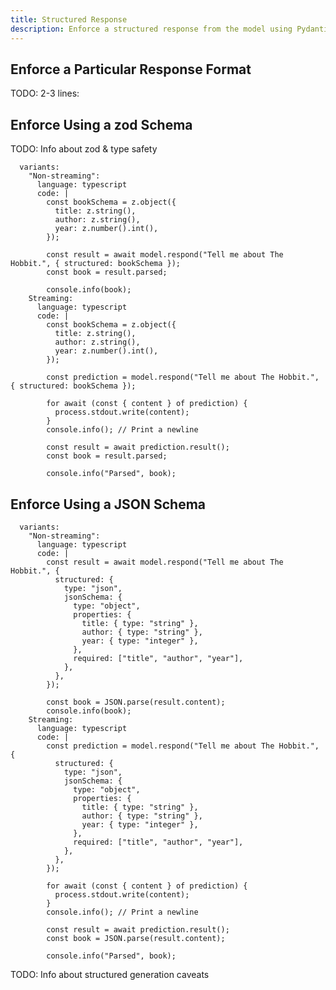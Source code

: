 ```yaml
---
title: Structured Response
description: Enforce a structured response from the model using Pydantic (Python), Zod (TypeScript), or JSON Schema
---
```


## Enforce a Particular Response Format

TODO: 2-3 lines:

## Enforce Using a zod Schema

TODO: Info about zod & type safety

```lms_code_snippet
  variants:
    "Non-streaming":
      language: typescript
      code: |
        const bookSchema = z.object({
          title: z.string(),
          author: z.string(),
          year: z.number().int(),
        });

        const result = await model.respond("Tell me about The Hobbit.", { structured: bookSchema });
        const book = result.parsed;

        console.info(book);
    Streaming:
      language: typescript
      code: |
        const bookSchema = z.object({
          title: z.string(),
          author: z.string(),
          year: z.number().int(),
        });

        const prediction = model.respond("Tell me about The Hobbit.", { structured: bookSchema });

        for await (const { content } of prediction) {
          process.stdout.write(content);
        }
        console.info(); // Print a newline

        const result = await prediction.result();
        const book = result.parsed;

        console.info("Parsed", book);
```

## Enforce Using a JSON Schema

```lms_code_snippet
  variants:
    "Non-streaming":
      language: typescript
      code: |
        const result = await model.respond("Tell me about The Hobbit.", {
          structured: {
            type: "json",
            jsonSchema: {
              type: "object",
              properties: {
                title: { type: "string" },
                author: { type: "string" },
                year: { type: "integer" },
              },
              required: ["title", "author", "year"],
            },
          },
        });

        const book = JSON.parse(result.content);
        console.info(book);
    Streaming:
      language: typescript
      code: |
        const prediction = model.respond("Tell me about The Hobbit.", {
          structured: {
            type: "json",
            jsonSchema: {
              type: "object",
              properties: {
                title: { type: "string" },
                author: { type: "string" },
                year: { type: "integer" },
              },
              required: ["title", "author", "year"],
            },
          },
        });

        for await (const { content } of prediction) {
          process.stdout.write(content);
        }
        console.info(); // Print a newline

        const result = await prediction.result();
        const book = JSON.parse(result.content);

        console.info("Parsed", book);
```

TODO: Info about structured generation caveats

<!-- ## Overview

Once you have [downloaded and loaded](/docs/basics/index) a large language model,
you can use it to respond to input through the API. This article covers getting JSON structured output, but you can also
[request text completions](/docs/api/sdk/completion),
[request chat responses](/docs/api/sdk/chat-completion), and
[use a vision-language model to chat about images](/docs/api/sdk/image-input).

### Usage

Certain models are trained to output valid JSON data that conforms to
a user-provided schema, which can be used programmatically in applications
that need structured data. This structured data format is supported by both
[`complete`](/docs/api/sdk/completion) and [`respond`](/docs/api/sdk/chat-completion)
methods, and relies on Pydantic in Python and Zod in TypeScript.

```lms_code_snippet
  variants:
    TypeScript:
      language: typescript
      code: |
        import { LMStudioClient } from "@lmstudio/sdk";
        import { z } from "zod";

        const Book = z.object({
          title: z.string(),
          author: z.string(),
          year: z.number().int()
        })

        const client = new LMStudioClient();
        const llm = await client.llm.model();

        const response = await llm.respond(
          "Tell me about The Hobbit.",
          { structured: Book },
        )

        console.log(response.content.title)
``` -->
